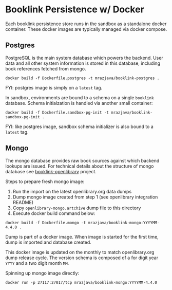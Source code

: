 # Booklink Persistence w/ Docker
Each booklink persistence store runs in the sandbox as a standalone docker container. These docker images are 
typically managed via docker compose.

## Postgres
PostgreSQL is the main system database which powers the backend. User data and all other system information is stored 
in this database, including book references fetched from mongo.

```
docker build -f Dockerfile.postgres -t mrazjava/booklink-postgres .
``` 
FYI: postgres image is simply on a `latest` tag.

In sandbox, environments are bound to a schema on a single `booklink` database. Schema initialzation is handled via 
another small container:
```
docker build -f Dockerfile.sandbox-pg-init -t mrazjava/booklink-sandbox-pg-init .
```
FYI: like postgres image, sandbox schema initializer is also bound to a `latest` tag.

## Mongo
The mongo database provides raw book sources against which backend lookups are issued. For technical details about 
the structure of mongo database see [booklink-openlibrary](https://github.com/mrazjava/booklink-openlibrary) project.

Steps to prepare fresh mongo image:
1) Run the import on the latest openlibrary.org data dumps
2) Dump mongo image created from step 1 (see openlibrary integration README)
3) Copy `openlibrary-mongo.artchive` dump file to this directory
4) Execute docker build command below:
```
docker build -f Dockerfile.mongo -t mrazjava/booklink-mongo:YYYYMM-4.4.0 .
```
Dump is part of a docker image. When image is started for the first time, dump is imported and database created. 

This docker image is updated on the monthly to match openlibrary.org dump release cycle. The version schema is 
composed of a for digit year `YYYY` and a two digit month `MM`.

Spinning up mongo image directly:
```
docker run -p 27117:27017/tcp mrazjava/booklink-mongo:YYYYMM-4.4.0
```